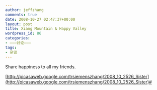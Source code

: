 ```yaml
---
author: jeffzhang
comments: true
date: 2008-10-27 02:47:37+00:00
layout: post
title: Xiang Mountain & Happy Valley
wordpress_id: 86
categories:
- ———讨论———
tags:
- 杂谈
---
```


Share happiness to all my friends.

[http://picasaweb.google.com/trsiemenszhang/2008_10_2526_Sister](http://picasaweb.google.com/trsiemenszhang/2008_10_2526_Sister)#
